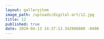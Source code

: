 ```yaml
---
layout: galleryitem
image_path: /uploads/digital-art/12.jpg
title: 12 
published: true
date: 2020-04-13 14:37:13.342986800 -0400
---
```



